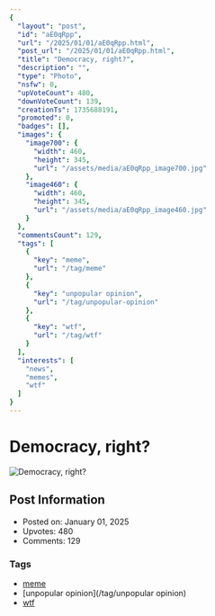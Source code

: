 ```yaml
---
{
  "layout": "post",
  "id": "aE0qRpp",
  "url": "/2025/01/01/aE0qRpp.html",
  "post_url": "/2025/01/01/aE0qRpp.html",
  "title": "Democracy, right?",
  "description": "",
  "type": "Photo",
  "nsfw": 0,
  "upVoteCount": 480,
  "downVoteCount": 139,
  "creationTs": 1735688191,
  "promoted": 0,
  "badges": [],
  "images": {
    "image700": {
      "width": 460,
      "height": 345,
      "url": "/assets/media/aE0qRpp_image700.jpg"
    },
    "image460": {
      "width": 460,
      "height": 345,
      "url": "/assets/media/aE0qRpp_image460.jpg"
    }
  },
  "commentsCount": 129,
  "tags": [
    {
      "key": "meme",
      "url": "/tag/meme"
    },
    {
      "key": "unpopular opinion",
      "url": "/tag/unpopular-opinion"
    },
    {
      "key": "wtf",
      "url": "/tag/wtf"
    }
  ],
  "interests": [
    "news",
    "memes",
    "wtf"
  ]
}
---
```


# Democracy, right?

![Democracy, right?](/assets/media/aE0qRpp_image700.jpg)

## Post Information

- Posted on: January 01, 2025
- Upvotes: 480
- Comments: 129

### Tags

- [meme](/tag/meme)
- [unpopular opinion](/tag/unpopular opinion)
- [wtf](/tag/wtf)

